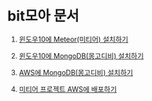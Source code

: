 # bit모아 문서

1. [윈도우10에 Meteor(미티어) 설치하기][미티어설치하기]

1. [윈도우10에 MongoDB(몽고디비) 설치하기][윈도우에몽고디비설치하기]

1. [AWS에 MongoDB(몽고디비) 설치하기][우분투에몽고디비설치하기]

1. [미티어 프로젝트 AWS에 배포하기][미티어프로젝트AWS에배포]

[미티어설치하기]:https://github.com/niceplugin/howto/blob/master/Meteor-install-window10.md
[윈도우에몽고디비설치하기]:https://github.com/niceplugin/howto/blob/master/MongoDB-install-window10.md
[우분투에몽고디비설치하기]:https://github.com/niceplugin/howto/blob/master/MongoDB-install-AWS-ubuntu.md
[미티어프로젝트AWS에배포]:https://github.com/niceplugin/howto/blob/master/meteor-deployment-at-aws.md